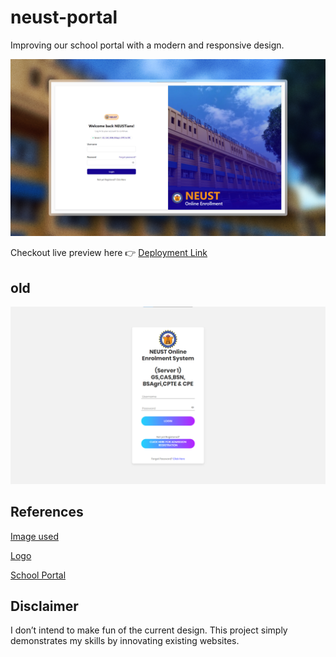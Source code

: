 # neust-portal
Improving our school portal with a modern and responsive design.

![alt text](/public/image.png)

Checkout live preview here 👉 [Deployment Link](https://neust.vercel.app)

## old

![alt text](/public/image-1.png)

## References

[Image used](https://blogger.googleusercontent.com/img/b/R29vZ2xl/AVvXsEhGtlfMHr3H3zVcof-QKUTs1p-mugN_Y9pmFOLw_Gv7EqrLRFMzSPcTYboJglezLLTuNjzftYKxKRp6f57ifHcQObyd0f2cZtTepXDI-QzItYB5dS9sBM4HwjUg0qGPvyL4AqMj7O-tBOAq/s1600/1549285206999.jpg)

[Logo](https://neust.edu.ph/wp-content/uploads/2020/06/neust_logo.png)

[School Portal](http://119.93.173.77:81/enroll/)

## Disclaimer
I don’t intend to make fun of the current design. This project simply demonstrates my skills by innovating existing websites.
